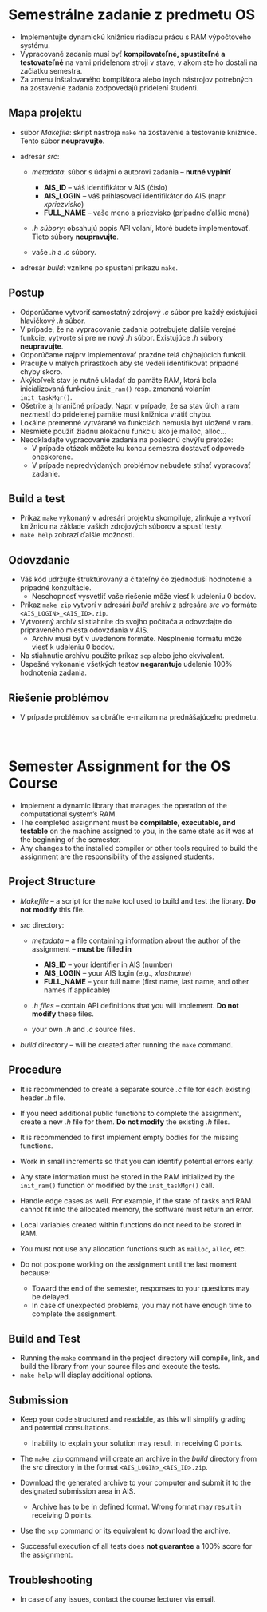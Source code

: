 # Semestrálne zadanie z predmetu OS

* Implementujte dynamickú knižnicu riadiacu prácu s RAM výpočtového systému.
* Vypracované zadanie musí byť **kompilovateľné, spustiteľné a testovateľné** na vami pridelenom stroji v stave, v akom ste ho dostali na začiatku semestra.
* Za zmenu inštalovaného kompilátora alebo iných nástrojov potrebných na zostavenie zadania zodpovedajú pridelení študenti.

## Mapa projektu

* súbor *Makefile*: skript nástroja `make` na zostavenie a testovanie knižnice. Tento súbor **neupravujte**.
* adresár *src*:

  * *metadata*: súbor s údajmi o autorovi zadania – **nutné vyplniť**

    * **AIS_ID** – váš identifikátor v AIS (číslo)
    * **AIS_LOGIN** – váš prihlasovací identifikátor do AIS (napr. *xpriezvisko*)
    * **FULL_NAME** – vaše meno a priezvisko (prípadne ďalšie mená)
  * *.h súbory*: obsahujú popis API volaní, ktoré budete implementovať. Tieto súbory **neupravujte**.
  * vaše *.h* a *.c* súbory.
* adresár *build*: vznikne po spustení príkazu `make`.

## Postup

* Odporúčame vytvoriť samostatný zdrojový *.c* súbor pre každý existujúci hlavičkový *.h* súbor.
* V prípade, že na vypracovanie zadania potrebujete ďalšie verejné funkcie, vytvorte si pre ne nový *.h* súbor. Existujúce *.h* súbory **neupravujte**.
* Odporúčame najprv implementovať prazdne telá chýbajúcich funkcii.
* Pracujte v malych prírastkoch aby ste vedeli identifikovat prípadné chyby skoro.
* Akýkoľvek stav je nutné ukladať do pamäte RAM, ktorá bola inicializovaná funkciou `init_ram()` resp. zmenená volaním `init_taskMgr()`.
* Ošetrite aj hraničné prípady. Napr. v prípade, že sa stav úloh a ram nezmestí do pridelenej pamäte musí knižnica vrátiť chybu.
* Lokálne premenné vytvárané vo funkciách nemusia byť uložené v ram.
* Nesmiete použiť žiadnu alokačnú funkciu ako je malloc, alloc...
* Neodkladajte vypracovanie zadania na poslednú chvýľu pretože:
  * V prípade otázok môžete ku koncu semestra dostavať odpovede oneskorene.
  * V prípade nepredvýdaných problémov nebudete stíhať vypracovať zadanie.

## Build a test

* Príkaz `make` vykonaný v adresári projektu skompiluje, zlinkuje a vytvorí knižnicu na základe vašich zdrojových súborov a spustí testy.
* `make help` zobrazí ďalšie možnosti.

## Odovzdanie

* Váš kód udržujte štruktúrovaný a čitateľný čo zjednoduší hodnotenie a prípadné konzultácie.
  * Neschopnosť vysvetliť vaše riešenie môže viesť k udeleniu 0 bodov.
* Príkaz `make zip` vytvorí v adresári *build* archív z adresára *src* vo formáte `<AIS_LOGIN>_<AIS_ID>.zip`.
* Vytvorený archív si stiahnite do svojho počítača a odovzdajte do pripraveného miesta odovzdania v AIS.
  * Archív musí byť v uvedenom formáte. Nesplnenie formátu môže viesť k udeleniu 0 bodov.
* Na stiahnutie archívu použite príkaz `scp` alebo jeho ekvivalent.
* Úspešné vykonanie všetkých testov **negarantuje** udelenie 100% hodnotenia zadania.

## Riešenie problémov

* V prípade problémov sa obráťte e-mailom na prednášajúceho predmetu.
<br><br><br>

# Semester Assignment for the OS Course

* Implement a dynamic library that manages the operation of the computational system’s RAM.
* The completed assignment must be **compilable, executable, and testable** on the machine assigned to you, in the same state as it was at the beginning of the semester.
* Any changes to the installed compiler or other tools required to build the assignment are the responsibility of the assigned students.

## Project Structure

* *Makefile* – a script for the `make` tool used to build and test the library. **Do not modify** this file.
* *src* directory:

  * *metadata* – a file containing information about the author of the assignment – **must be filled in**

    * **AIS_ID** – your identifier in AIS (number)
    * **AIS_LOGIN** – your AIS login (e.g., *xlastname*)
    * **FULL_NAME** – your full name (first name, last name, and other names if applicable)
  * *.h files* – contain API definitions that you will implement. **Do not modify** these files.
  * your own *.h* and *.c* source files.
* *build* directory – will be created after running the `make` command.

## Procedure

* It is recommended to create a separate source *.c* file for each existing header *.h* file.
* If you need additional public functions to complete the assignment, create a new *.h* file for them. **Do not modify** the existing *.h* files.
* It is recommended to first implement empty bodies for the missing functions.
* Work in small increments so that you can identify potential errors early.
* Any state information must be stored in the RAM initialized by the `init_ram()` function or modified by the `init_taskMgr()` call.
* Handle edge cases as well. For example, if the state of tasks and RAM cannot fit into the allocated memory, the software must return an error.
* Local variables created within functions do not need to be stored in RAM.
* You must not use any allocation functions such as `malloc`, `alloc`, etc.
* Do not postpone working on the assignment until the last moment because:

  * Toward the end of the semester, responses to your questions may be delayed.
  * In case of unexpected problems, you may not have enough time to complete the assignment.

## Build and Test

* Running the `make` command in the project directory will compile, link, and build the library from your source files and execute the tests.
* `make help` will display additional options.

## Submission

* Keep your code structured and readable, as this will simplify grading and potential consultations.

  * Inability to explain your solution may result in receiving 0 points.
* The `make zip` command will create an archive in the *build* directory from the *src* directory in the format `<AIS_LOGIN>_<AIS_ID>.zip`.
* Download the generated archive to your computer and submit it to the designated submission area in AIS.
    * Archive has to be in defined format. Wrong format may result in receiving 0 points.
* Use the `scp` command or its equivalent to download the archive.
* Successful execution of all tests does **not guarantee** a 100% score for the assignment.

## Troubleshooting

* In case of any issues, contact the course lecturer via email.
